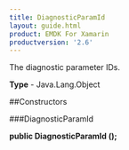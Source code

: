 ```yaml
---
title: DiagnosticParamId
layout: guide.html
product: EMDK For Xamarin 
productversion: '2.6' 
---
```

The diagnostic parameter IDs.

**Type** - Java.Lang.Object

##Constructors

###DiagnosticParamId

**public DiagnosticParamId ();**


        

